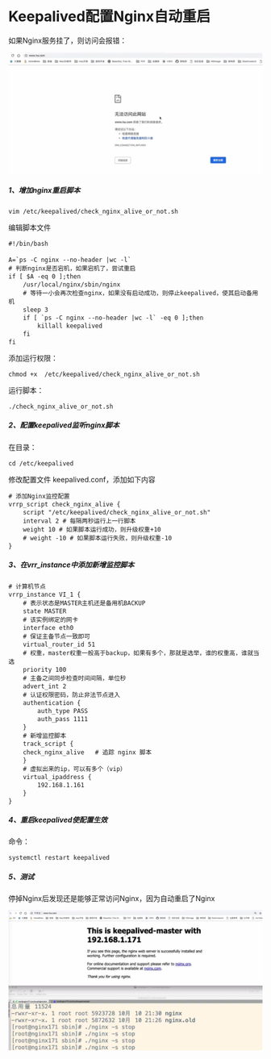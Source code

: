 # Keepalived配置Nginx自动重启

如果Nginx服务挂了，则访问会报错：

![输入图片说明](../img/14.jpg)

##### 1、增加nginx重启脚本

```
vim /etc/keepalived/check_nginx_alive_or_not.sh
```

编辑脚本文件

```
#!/bin/bash

A=`ps -C nginx --no-header |wc -l`
# 判断nginx是否宕机，如果宕机了，尝试重启
if [ $A -eq 0 ];then
    /usr/local/nginx/sbin/nginx
    # 等待一小会再次检查nginx，如果没有启动成功，则停止keepalived，使其启动备用机
    sleep 3
    if [ `ps -C nginx --no-header |wc -l` -eq 0 ];then
        killall keepalived
    fi
fi
```

添加运行权限：

```
chmod +x  /etc/keepalived/check_nginx_alive_or_not.sh
```

运行脚本：

```
./check_nginx_alive_or_not.sh
```

##### 2、配置keepalived监听nginx脚本

在目录：

```
cd /etc/keepalived
```

修改配置文件 keepalived.conf，添加如下内容

```
# 添加Nginx监控配置
vrrp_script check_nginx_alive {
    script "/etc/keepalived/check_nginx_alive_or_not.sh"
    interval 2 # 每隔两秒运行上一行脚本
    weight 10 # 如果脚本运行成功，则升级权重+10
    # weight -10 # 如果脚本运行失败，则升级权重-10
}
```

##### 3、在vrr_instance中添加新增监控脚本

```
# 计算机节点
vrrp_instance VI_1 {
    # 表示状态是MASTER主机还是备用机BACKUP
    state MASTER
    # 该实例绑定的网卡
    interface eth0
    # 保证主备节点一致即可
    virtual_router_id 51
    # 权重，master权重一般高于backup，如果有多个，那就是选举，谁的权重高，谁就当选
    priority 100
    # 主备之间同步检查时间间隔，单位秒
    advert_int 2
    # 认证权限密码，防止非法节点进入
    authentication {
        auth_type PASS
        auth_pass 1111
    }     
    # 新增监控脚本
    track_script {
    check_nginx_alive   # 追踪 nginx 脚本
    }
    # 虚拟出来的ip，可以有多个（vip）
    virtual_ipaddress {
        192.168.1.161
    }   
}
```

##### 4、重启keepalived使配置生效

命令：

```
systemctl restart keepalived
```

##### 5、测试

停掉Nginx后发现还是能够正常访问Nginx，因为自动重启了Nginx

![输入图片说明](../img/15.jpg)